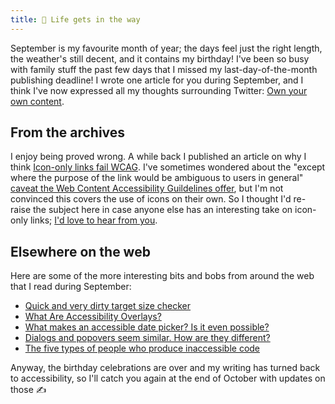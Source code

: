 ```yaml
---
title: 🎂 Life gets in the way
---
```


September is my favourite month of year; the days feel just the right length, the weather's still decent, and it contains my birthday! I've been so busy with family stuff the past few days that I missed my last-day-of-the-month publishing deadline! I wrote one article for you during September, and I think I've now expressed all my thoughts surrounding Twitter: [Own your own content](https://www.tempertemper.net/blog/own-your-own-content).


## From the archives

I enjoy being proved wrong. A while back I published an article on why I think [Icon-only links fail WCAG](https://www.tempertemper.net/blog/icon-only-links-fail-wcag). I've sometimes wondered about the "except where the purpose of the link would be ambiguous to users in general" [caveat the Web Content Accessibility Guildelines offer](https://www.w3.org/TR/WCAG21/#link-purpose-in-context), but I'm not convinced this covers the use of icons on their own. So I thought I'd re-raise the subject here in case anyone else has an interesting take on icon-only links; [I'd love to hear from you](https://mastodon.social/@tempertemper).


## Elsewhere on the web

Here are some of the more interesting bits and bobs from around the web that I read during September:

- [Quick and very dirty target size checker](https://html5accessibility.com/stuff/2023/08/28/quick-and-very-dirty-target-size-checker/)
- [What Are Accessibility Overlays?](https://briefs.video/videos/what-are-accessibility-overlays/)
- [What makes an accessible date picker? Is it even possible?](https://www.youtube.com/watch?v=D2Gy2WN4Iys&amp;t=128s)
- [Dialogs and popovers seem similar. How are they different?](https://hidde.blog/dialog-modal-popover-differences/)
- [The five types of people who produce inaccessible code](https://ericwbailey.website/published/the-five-types-of-people-who-produce-inaccessible-code/)

Anyway, the birthday celebrations are over and my writing has turned back to accessibility, so I'll catch you again at the end of October with updates on those ✍️
